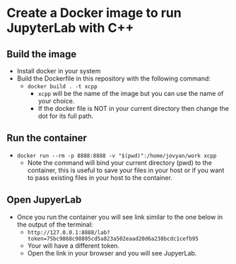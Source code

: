 # Create a Docker image to run JupyterLab with C++

## Build the image
- Install docker in your system
- Build the Dockerfile in this repository with the following command:
  - `docker build . -t xcpp`
    - `xcpp` will be the name of the image but you can use the name of your choice.
    -  If the docker file is NOT in your current directory then change the dot for its full path.

## Run the container
- `docker run --rm -p 8888:8888 -v "$(pwd)":/home/jovyan/work xcpp`
  - Note the command will bind your current directory (pwd) to the container, this is useful to save your files in your host or if you want to pass existing files in your host to the container.


## Open JupyerLab
- Once you run the container you will see link similar to the one below in the output of the terminal:
    - `http://127.0.0.1:8888/lab?token=75bc9868c98805cd5a823a502eaad20d6a238bcdc1cefb95`
    - Your will have a different token.
    - Open the link in your browser and you will see JupyerLab.
